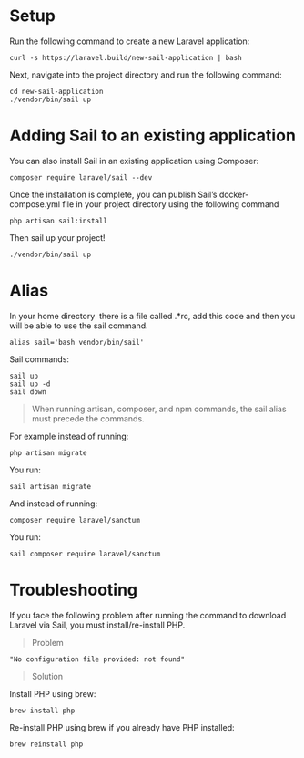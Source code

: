# Setup

Run the following command to create a new Laravel application:
```
curl -s https://laravel.build/new-sail-application | bash
```

Next, navigate into the project directory and run the following command:
```
cd new-sail-application
./vendor/bin/sail up
```

# Adding Sail to an existing application

You can also install Sail in an existing application using Composer:
```
composer require laravel/sail --dev
```

Once the installation is complete, you can publish Sail’s docker-compose.yml file in your project directory using the following command
```
php artisan sail:install
```

Then sail up your project!
```
./vendor/bin/sail up
```

# Alias

In your home directory  there is a file called .*rc, add this code and then you will be able to use the sail command.
```
alias sail='bash vendor/bin/sail'
```

Sail commands:
```
sail up
sail up -d
sail down
```

> When running artisan, composer, and npm commands, the sail alias must precede the commands.

For example instead of running:
```
php artisan migrate
```
You run:
```
sail artisan migrate
```

And instead of running:
```
composer require laravel/sanctum
```
You run:
```
sail composer require laravel/sanctum
```

# Troubleshooting

If you face the following problem after running the command to download Laravel via Sail, you must install/re-install PHP.

> Problem
```
"No configuration file provided: not found"
```

> Solution

Install PHP using brew:   
```
brew install php
```

Re-install PHP using brew if you already have PHP installed:
```
brew reinstall php
```
